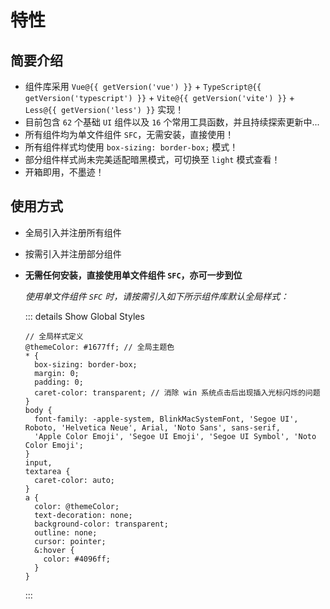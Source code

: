 # 特性

<BackTop />
<Watermark fullscreen content="Vue Amazing UI" />

## 简要介绍

- 组件库采用 `Vue@{{ getVersion('vue') }}` + `TypeScript@{{ getVersion('typescript') }}` + `Vite@{{ getVersion('vite') }}` + `Less@{{ getVersion('less') }}` 实现！
- 目前包含 `62` 个基础 `UI` 组件以及 `16` 个常用工具函数，并且持续探索更新中...
- 所有组件均为单文件组件 `SFC`，无需安装，直接使用！
- 所有组件样式均使用 `box-sizing: border-box;` 模式！
- 部分组件样式尚未完美适配暗黑模式，可切换至 `light` 模式查看！
- 开箱即用，不墨迹！

## 使用方式

- 全局引入并注册所有组件
- 按需引入并注册部分组件
- **无需任何安装，直接使用单文件组件 `SFC`，亦可一步到位**

  *使用单文件组件 `SFC` 时，请按需引入如下所示组件库默认全局样式：*

  ::: details Show Global Styles

  ```less
  // 全局样式定义
  @themeColor: #1677ff; // 全局主题色
  * {
    box-sizing: border-box;
    margin: 0;
    padding: 0;
    caret-color: transparent; // 消除 win 系统点击后出现插入光标闪烁的问题
  }
  body {
    font-family: -apple-system, BlinkMacSystemFont, 'Segoe UI', Roboto, 'Helvetica Neue', Arial, 'Noto Sans', sans-serif,
    'Apple Color Emoji', 'Segoe UI Emoji', 'Segoe UI Symbol', 'Noto Color Emoji';
  }
  input,
  textarea {
    caret-color: auto;
  }
  a {
    color: @themeColor;
    text-decoration: none;
    background-color: transparent;
    outline: none;
    cursor: pointer;
    &:hover {
      color: #4096ff;
    }
  }
  ```
  
  :::

<script setup lang="ts">
import pkg from '../../package.json'

const dependencies = pkg.dependencies
const devDependencies = pkg.devDependencies
function getVersion (target: string): string {
  for (let name of Object.keys(dependencies)) {
    if (name === target) {
      return dependencies[name].replace('^', '')
    }
  }
  for (let name of Object.keys(devDependencies)) {
    if (name === target) {
      return devDependencies[name].replace('^', '')
    }
  }
  return ''
}
</script>
